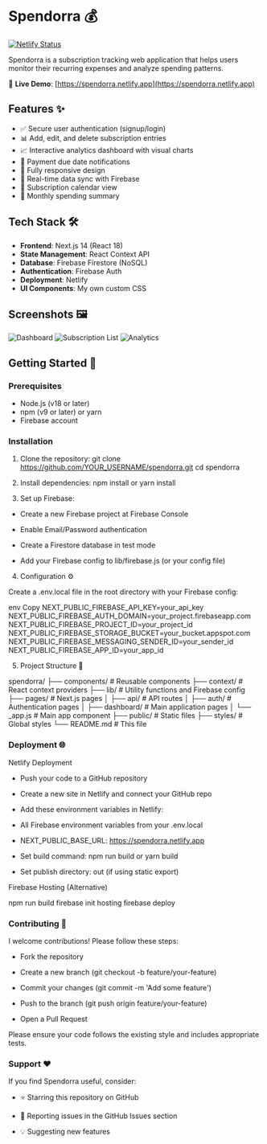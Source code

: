 # Spendorra 💰

[![Netlify Status](https://api.netlify.com/api/v1/badges/YOUR_DEPLOY_ID_HERE/deploy-status)](https://app.netlify.com/sites/spendorra/deploys)

Spendorra is a subscription tracking web application that helps users monitor their recurring expenses and analyze spending patterns.

🔗 **Live Demo**: [https://spendorra.netlify.app](https://spendorra.netlify.app)

## Features ✨

- ✅ Secure user authentication (signup/login)
- 📊 Add, edit, and delete subscription entries
- 📈 Interactive analytics dashboard with visual charts
- 🔔 Payment due date notifications
- 📱 Fully responsive design
- 🔄 Real-time data sync with Firebase
- 📅 Subscription calendar view
- 💸 Monthly spending summary

## Tech Stack 🛠️

- **Frontend**: Next.js 14 (React 18)
- **State Management**: React Context API
- **Database**: Firebase Firestore (NoSQL)
- **Authentication**: Firebase Auth
- **Deployment**: Netlify
- **UI Components**: My own custom CSS

## Screenshots 🖼️

![Dashboard](https://via.placeholder.com/800x400?text=Spendorra+Dashboard)
![Subscription List](https://via.placeholder.com/800x400?text=Subscription+List)
![Analytics](https://via.placeholder.com/800x400?text=Analytics+Dashboard)

## Getting Started 🚀

### Prerequisites

- Node.js (v18 or later)
- npm (v9 or later) or yarn
- Firebase account

### Installation

1. Clone the repository:
git clone https://github.com/YOUR_USERNAME/spendorra.git
cd spendorra

2. Install dependencies:
npm install
 or
yarn install

3. Set up Firebase:
- Create a new Firebase project at Firebase Console

- Enable Email/Password authentication

- Create a Firestore database in test mode

- Add your Firebase config to lib/firebase.js (or your config file)

4. Configuration ⚙️

Create a .env.local file in the root directory with your Firebase config:

env
Copy
NEXT_PUBLIC_FIREBASE_API_KEY=your_api_key
NEXT_PUBLIC_FIREBASE_AUTH_DOMAIN=your_project.firebaseapp.com
NEXT_PUBLIC_FIREBASE_PROJECT_ID=your_project_id
NEXT_PUBLIC_FIREBASE_STORAGE_BUCKET=your_bucket.appspot.com
NEXT_PUBLIC_FIREBASE_MESSAGING_SENDER_ID=your_sender_id
NEXT_PUBLIC_FIREBASE_APP_ID=your_app_id

5. Project Structure 📂

spendorra/
├── components/       # Reusable components
├── context/          # React context providers
├── lib/              # Utility functions and Firebase config
├── pages/            # Next.js pages
│   ├── api/          # API routes
│   ├── auth/         # Authentication pages
│   ├── dashboard/    # Main application pages
│   └── _app.js       # Main app component
├── public/           # Static files
├── styles/           # Global styles
└── README.md         # This file

### Deployment 🌐

Netlify Deployment

- Push your code to a GitHub repository

- Create a new site in Netlify and connect your GitHub repo

- Add these environment variables in Netlify:

- All Firebase environment variables from your .env.local

- NEXT_PUBLIC_BASE_URL: https://spendorra.netlify.app

- Set build command: npm run build or yarn build

- Set publish directory: out (if using static export)

Firebase Hosting (Alternative)

npm run build
firebase init hosting
firebase deploy


### Contributing 🤝
I welcome contributions! Please follow these steps:

- Fork the repository

- Create a new branch (git checkout -b feature/your-feature)

- Commit your changes (git commit -m 'Add some feature')

- Push to the branch (git push origin feature/your-feature)

- Open a Pull Request

Please ensure your code follows the existing style and includes appropriate tests.

### Support ❤️
If you find Spendorra useful, consider:

- ⭐ Starring this repository on GitHub

- 🐛 Reporting issues in the GitHub Issues section

- 💡 Suggesting new features